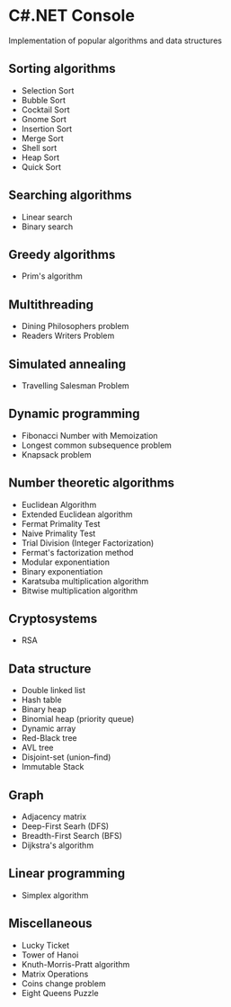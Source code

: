 # C#.NET Console

Implementation of popular algorithms and data structures

## Sorting algorithms
- Selection Sort
- Bubble Sort
- Cocktail Sort
- Gnome Sort
- Insertion Sort
- Merge Sort
- Shell sort
- Heap Sort
- Quick Sort

## Searching algorithms
- Linear search
- Binary search

## Greedy algorithms
- Prim's algorithm

## Multithreading
- Dining Philosophers problem
- Readers Writers Problem

## Simulated annealing
- Travelling Salesman Problem
 
## Dynamic programming
- Fibonacci Number with Memoization
- Longest common subsequence problem
- Knapsack problem

## Number theoretic algorithms
- Euclidean Algorithm
- Extended Euclidean algorithm
- Fermat Primality Test
- Naive Primality Test
- Trial Division (Integer Factorization)
- Fermat's factorization method
- Modular exponentiation
- Binary exponentiation
- Karatsuba multiplication algorithm
- Bitwise multiplication algorithm

## Cryptosystems
- RSA

## Data structure
- Double linked list
- Hash table
- Binary heap
- Binomial heap (priority queue)
- Dynamic array
- Red-Black tree
- AVL tree
- Disjoint-set (union–find)
- Immutable Stack

## Graph
- Adjacency matrix
- Deep-First Searh (DFS)
- Breadth-First Search (BFS)
- Dijkstra's algorithm

## Linear programming
- Simplex algorithm

## Miscellaneous
- Lucky Ticket
- Tower of Hanoi
- Knuth-Morris-Pratt algorithm
- Matrix Operations
- Coins change problem
- Eight Queens Puzzle
